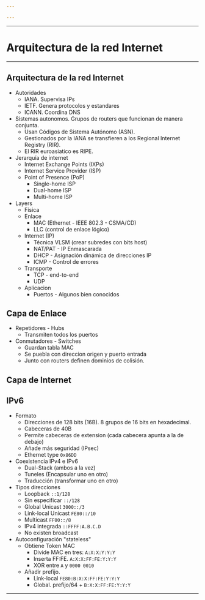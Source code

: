 ```yaml
---

---
```


---
# Arquitectura de la red Internet
---
## Arquitectura de la red Internet
- Autoridades
	- IANA. Supervisa IPs
	- IETF. Genera protocolos y estandares
	- ICANN. Coordina DNS
- Sistemas autonomos. Grupos de routers que funcionan de manera conjunta.
	- Usan Códigos de Sistema Autónomo (ASN).
	- Gestionados por la IANA se transfieren a los Regional Internet Registry (RIR).
	- El RIR euroasiatico es RIPE.
- Jerarquía de internet
	- Internet Exchange Points (IXPs)
	- Internet Service Provider (ISP)
	- Point of Presence (PoP)
		- Single-home ISP
		- Dual-home ISP
		- Multi-home ISP
- Layers
	- Física
	- Enlace
		- MAC (Ethernet - IEEE 802.3 - CSMA/CD)
		- LLC (control de enlace lógico)
	- Internet (IP)
		- Técnica VLSM (crear subredes con bits host)
		- NAT/PAT - IP Enmascarada
		- DHCP - Asignación dinámica de direcciones IP
		- ICMP - Control de errores
	- Transporte
		- TCP - end-to-end
		- UDP
	- Aplicacion
		- Puertos - Algunos bien conocidos
## Capa de Enlace
- Repetidores - Hubs
	- Transmiten todos los puertos
- Conmutadores - Switches
	- Guardan tabla MAC
	- Se puebla con direccion origen y puerto entrada
	- Junto con routers definen dominios de colisión.
## Capa de Internet

## IPv6
- Formato
	- Direcciones de 128 bits (16B). 8 grupos de 16 bits en hexadecimal.
	- Cabeceras de 40B
	- Permite cabeceras de extension (cada cabecera apunta a la de debajo)
	- Añade más seguridad (IPsec)
	- Ethernet type `0x86DD`
- Coexistencia IPv4 e IPv6
	- Dual-Stack (ambos a la vez)
	- Tuneles (Encapsular uno en otro)
	- Traducción (transformar uno en otro)
- Tipos direcciones
	- Loopback `::1/128`
	- Sin especificar `::/128`
	- Global Unicast `3000::/3`
	- Link-local Unicast `FE80::/10`
	- Multicast `FF00::/8`
	- IPv4 integrada `::FFFF:A.B.C.D`
	- No existen broadcast
- Autoconfiguración "stateless"
	- Obtiene Token MAC
		- Divide MAC en tres: `A:X:X:Y:Y:Y`
		- Inserta FF:FE. `A:X:X:FF:FE:Y:Y:Y`
		- XOR entre `A` y `0000 0010`
	- Añadir prefijo.
		- Link-local `FE80:B:X:X:FF:FE:Y:Y:Y`
		- Global. prefijo/64 + `B:X:X:FF:FE:Y:Y:Y`
---
